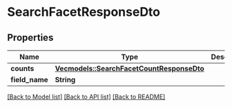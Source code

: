 # SearchFacetResponseDto

## Properties

Name | Type | Description | Notes
------------ | ------------- | ------------- | -------------
**counts** | [**Vec<models::SearchFacetCountResponseDto>**](SearchFacetCountResponseDto.md) |  | 
**field_name** | **String** |  | 

[[Back to Model list]](../README.md#documentation-for-models) [[Back to API list]](../README.md#documentation-for-api-endpoints) [[Back to README]](../README.md)


